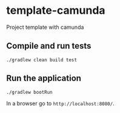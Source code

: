 # template-camunda
Project template with camunda

## Compile and run tests

```
./gradlew clean build test
```

## Run the application
```
./gradlew bootRun
```

In a browser go to `http://localhost:8080/`.
